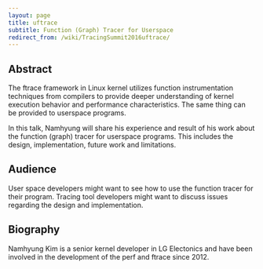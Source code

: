 ```yaml
---
layout: page
title: uftrace
subtitle: Function (Graph) Tracer for Userspace
redirect_from: /wiki/TracingSummit2016uftrace/
---
```


## Abstract
The ftrace framework in Linux kernel utilizes function instrumentation techniques from compilers to provide deeper understanding of kernel execution behavior and performance characteristics. The same thing can be provided to userspace programs.

In this talk, Namhyung will share his experience and result of his work about the function (graph) tracer for userspace programs. This includes the design, implementation, future work and limitations.

## Audience
User space developers might want to see how to use the function tracer for their program. Tracing tool developers might want to discuss issues regarding the design and implementation.

## Biography
Namhyung Kim is a senior kernel developer in LG Electonics and have been involved in the development of the perf and ftrace since 2012.
